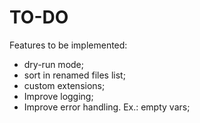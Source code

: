 # TO-DO

Features to be implemented:
 - dry-run mode;
 - sort in renamed files list;
 - custom extensions;
 - Improve logging;
 - Improve error handling. Ex.: empty vars;

